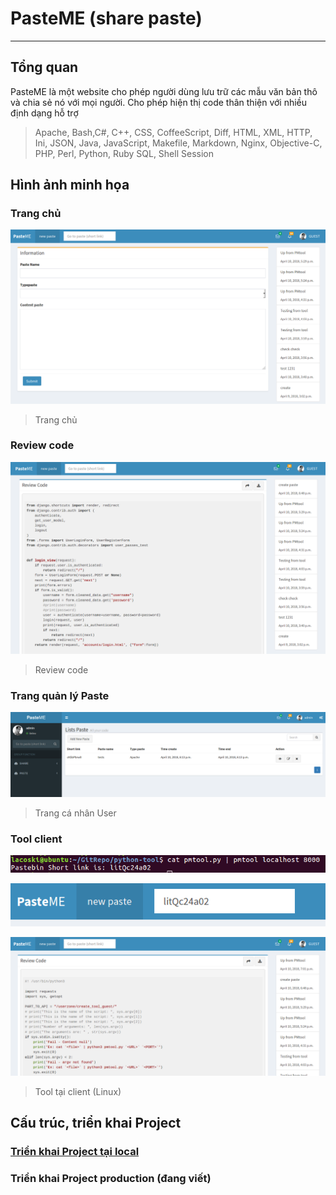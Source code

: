 # PasteME (share paste)
---
## Tổng quan

PasteME là một website cho phép người dùng lưu trữ các mẫu văn bản thô và chia sẻ nó với mọi người. Cho phép hiện thị code thân thiện với nhiều định dạng hỗ trợ

> Apache, Bash,C#, C++, CSS, CoffeeScript, Diff, HTML, XML, HTTP, Ini, JSON, Java, JavaScript, Makefile, Markdown, Nginx, Objective-C, PHP, Perl, Python, Ruby  SQL, Shell Session

## Hình ảnh minh họa
### Trang chủ
![](docs/images/trangchu.PNG)
> Trang chủ

### Review code
![](docs/images/trangchu-2.PNG)
> Review code

### Trang quản lý Paste
![](docs/images/trangchu-3.PNG)
> Trang cá nhân User

### Tool client
![](docs/images/trangchu-4.PNG)

![](docs/images/trangchu-5.PNG)

![](docs/images/trangchu-6.PNG)
> Tool tại client (Linux)

## Cấu trúc, triển khai Project

### [Triển khai Project tại local](docs/setup-project.md)

### Triển khai Project production (đang viết)
